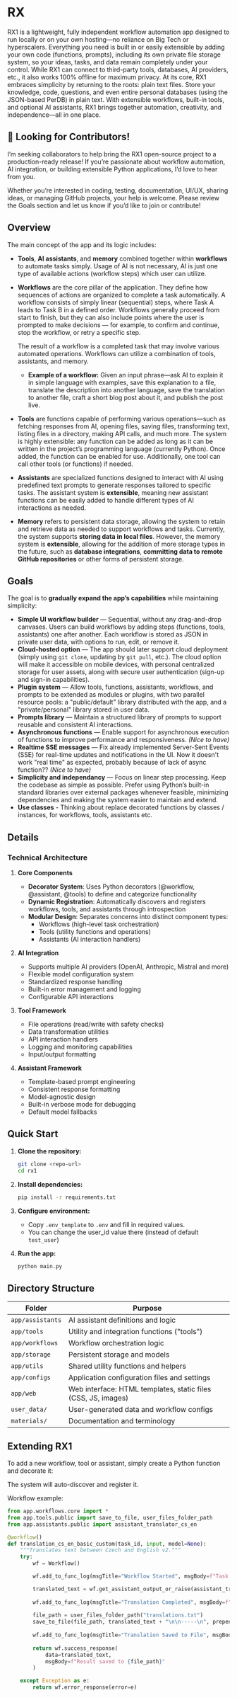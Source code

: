 # RX

RX1 is a lightweight, fully independent workflow automation app designed to run locally or on your own hosting—no reliance on Big Tech or hyperscalers. Everything you need is built in or easily extensible by adding your own code (functions, prompts), including its own private file storage system, so your ideas, tasks, and data remain completely under your control. While RX1 can connect to third-party tools, databases, AI providers, etc., it also works 100% offline for maximum privacy. At its core, RX1 embraces simplicity by returning to the roots: plain text files. Store your knowledge, code, questions, and even entire personal databases (using the JSON-based PerDB) in plain text. With extensible workflows, built-in tools, and optional AI assistants, RX1 brings together automation, creativity, and independence—all in one place.


## 🚀 Looking for Contributors!

I’m seeking collaborators to help bring the RX1 open-source project to a production-ready release! If you’re passionate about workflow automation, AI integration, or building extensible Python applications, I’d love to hear from you.

Whether you’re interested in coding, testing, documentation, UI/UX, sharing ideas, or managing GitHub projects, your help is welcome. Please review the Goals section and let us know if you’d like to join or contribute!


## Overview
The main concept of the app and its logic includes:  
- **Tools**, **AI assistants**, and **memory** combined together within **workflows** to automate tasks simply. Usage of AI is not necessary, AI is just one type of available actions (workflow steps) which user can utilize.  

- **Workflows** are the core pillar of the application. They define how sequences of actions are organized to complete a task automatically. A workflow consists of simply linear (sequential) steps, where Task A leads to Task B in a defined order. Workflows generally proceed from start to finish, but they can also include points where the user is prompted to make decisions — for example, to confirm and continue, stop the workflow, or retry a specific step.

  The result of a workflow is a completed task that may involve various automated operations. Workflows can utilize a combination of tools, assistants, and memory.  
  - **Example of a workflow:** Given an input phrase—ask AI to explain it in simple language with examples, save this explanation to a file, translate the description into another language, save the translation to another file, craft a short blog post about it, and publish the post live.

- **Tools** are functions capable of performing various operations—such as fetching responses from AI, opening files, saving files, transforming text, listing files in a directory, making API calls, and much more. The system is highly extensible: any function can be added as long as it can be written in the project’s programming language (currently Python). Once added, the function can be enabled for use. Additionally, one tool can call other tools (or functions) if needed.  

- **Assistants** are specialized functions designed to interact with AI using predefined text prompts to generate responses tailored to specific tasks. The assistant system is **extensible**, meaning new assistant functions can be easily added to handle different types of AI interactions as needed.

- **Memory** refers to persistent data storage, allowing the system to retain and retrieve data as needed to support workflows and tasks. Currently, the system supports **storing data in local files**. However, the memory system is **extensible**, allowing for the addition of more storage types in the future, such as **database integrations**, **committing data to remote GitHub repositories** or other forms of persistent storage.


## **Goals**

The goal is to **gradually expand the app’s capabilities** while maintaining simplicity:
- **Simple UI workflow builder** — Sequential, without any drag-and-drop canvases. Users can build workflows by adding steps (functions, tools, assistants) one after another. Each workflow is stored as JSON in private user data, with options to run, edit, or remove it.
- **Cloud-hosted option** — The app should later support cloud deployment (simply using `git clone`, updating by `git pull`, etc.). The cloud option will make it accessible on mobile devices, with personal centralized storage for user assets, along with secure user authentication (sign-up and sign-in capabilities).
- **Plugin system** — Allow tools, functions, assistants, workflows, and prompts to be extended as modules or plugins, with two parallel resource pools: a "public/default" library distributed with the app, and a "private/personal" library stored in user data.
- **Prompts library** — Maintain a structured library of prompts to support reusable and consistent AI interactions.
- **Asynchronous functions** — Enable support for asynchronous execution of functions to improve performance and responsiveness. *(Nice to have)*
- **Realtime SSE messages** — Fix already implemented Server-Sent Events (SSE) for real-time updates and notifications in the UI. Now it doesn't work "real time" as expected, probably because of lack of async function?? *(Nice to have)*
- **Simplicity and independancy** — Focus on linear step processing. Keep the codebase as simple as possible. Prefer using Python’s built-in standard libraries over external packages whenever feasible, minimizing dependencies and making the system easier to maintain and extend.
- **Use classes** - Thinking about replace decorated functions by classes / instances, for workflows, tools, assistants etc.


## Details

### Technical Architecture

1. **Core Components**
   - **Decorator System**: Uses Python decorators (@workflow, @assistant, @tools) to define and categorize functionality
   - **Dynamic Registration**: Automatically discovers and registers workflows, tools, and assistants through introspection
   - **Modular Design**: Separates concerns into distinct component types:
     - Workflows (high-level task orchestration)
     - Tools (utility functions and operations)
     - Assistants (AI interaction handlers)

2. **AI Integration**
   - Supports multiple AI providers (OpenAI, Anthropic, Mistral and more)
   - Flexible model configuration system
   - Standardized response handling
   - Built-in error management and logging
   - Configurable API interactions

3. **Tool Framework**
   - File operations (read/write with safety checks)
   - Data transformation utilities
   - API interaction handlers
   - Logging and monitoring capabilities
   - Input/output formatting

4. **Assistant Framework**
   - Template-based prompt engineering
   - Consistent response formatting
   - Model-agnostic design
   - Built-in verbose mode for debugging
   - Default model fallbacks


## Quick Start

1. **Clone the repository:**
   ```sh
   git clone <repo-url>
   cd rx1
   ```

2. **Install dependencies:**
   ```sh
   pip install -r requirements.txt
   ```

3. **Configure environment:**
   - Copy `.env_template` to `.env` and fill in required values.
   - You can change the user_id value there (instead of default `test_user`)

4. **Run the app:**
   ```sh
   python main.py
   ```


## Directory Structure

| Folder           | Purpose                                                                 |
|------------------|-------------------------------------------------------------------------|
| `app/assistants` | AI assistant definitions and logic                                      |
| `app/tools`      | Utility and integration functions ("tools")                             |
| `app/workflows`  | Workflow orchestration logic                                            |
| `app/storage`    | Persistent storage and models                                           |
| `app/utils`      | Shared utility functions and helpers                                    |
| `app/configs`    | Application configuration files and settings                            |
| `app/web`        | Web interface: HTML templates, static files (CSS, JS, images)           |
| `user_data/`     | User-generated data and workflow configs                                |
| `materials/`     | Documentation and terminology                                           |


## Extending RX1

To add a new workflow, tool or assistant, simply create a Python function and decorate it:

The system will auto-discover and register it.

Workflow example:

```python
from app.workflows.core import *
from app.tools.public import save_to_file, user_files_folder_path
from app.assistants.public import assistant_translator_cs_en

@workflow()
def translation_cs_en_basic_custom(task_id, input, model=None):
    """Translates text between Czech and English v2."""
    try:
        wf = Workflow()

        wf.add_to_func_log(msgTitle="Workflow Started", msgBody=f"Task ID: {task_id}, Input: {input}, Model: {model}")

        translated_text = wf.get_assistant_output_or_raise(assistant_translator_cs_en(input=input, model=model))
        
        wf.add_to_func_log(msgTitle="Translation Completed", msgBody=f"Translated text: {translated_text}")
        
        file_path = user_files_folder_path("translations.txt")
        save_to_file(file_path, translated_text + "\n\n-----\n", prepend=True)
        
        wf.add_to_func_log(msgTitle="Translation Saved to File", msgBody=f"File path: {file_path}")
        
        return wf.success_response(
            data=translated_text,
            msgBody=f"Result saved to {file_path}"
        )

    except Exception as e:
        return wf.error_response(error=e)
```